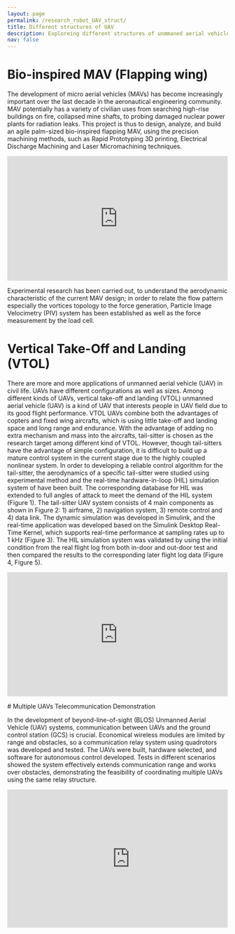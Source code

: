 ```yaml
---
layout: page
permalink: /research_robot_UAV_struct/
title: Different structures of UAV
description: Exploreing different structures of unmmaned aerial vehicles.
nav: false
---
```



# Bio-inspired MAV (Flapping wing)
The development of micro aerial vehicles (MAVs) has become increasingly important over the last decade in the aeronautical engineering community. MAV potentially has a variety of civilian uses from searching high-rise buildings on fire, collapsed mine shafts, to probing damaged nuclear power plants for radiation leaks. This project is thus to design, analyze, and build an agile palm-sized bio-inspired flapping MAV, using the precision machining methods, such as Rapid Prototyping 3D printing, Electrical Discharge Machining and Laser Micromachining techniques.

<div style="position: relative; padding-bottom: 56.25%; height: 0; overflow: hidden; max-width: 100%; background: #000;">
  <iframe style="position: absolute; top: 0; left: 0; width: 100%; height: 100%;" src="https://www.youtube.com/embed/oQox1c263HA" frameborder="0" allow="accelerometer; autoplay; encrypted-media; gyroscope; picture-in-picture" allowfullscreen></iframe>
</div>

Experimental research has been carried out, to understand the aerodynamic characteristic of the current MAV design; in order to relate the flow pattern especially the vortices topology to the force generation, Particle Image Velocimetry (PIV) system has been established as well as the force measurement by the load cell.

# Vertical Take-Off and Landing (VTOL)

There are more and more applications of unmanned aerial vehicle (UAV) in civil life. UAVs have different configurations as well as sizes. Among different kinds of UAVs, vertical take-off and landing (VTOL) unmanned aerial vehicle (UAV) is a kind of UAV that interests people in UAV field due to its good flight performance. VTOL UAVs combine both the advantages of copters and fixed wing aircrafts, which is using little take-off and landing space and long range and endurance. With the advantage of adding no extra mechanism and mass into the aircrafts, tail-sitter is chosen as the research target among different kind of VTOL. However, though tail-sitters have the advantage of simple configuration, it is difficult to build up a mature control system in the current stage due to the highly coupled nonlinear system. In order to developing a reliable control algorithm for the tail-sitter, the aerodynamics of a specific tail-sitter were studied using experimental method and the real-time hardware-in-loop (HIL) simulation system of have been built. The corresponding database for HIL was extended to full angles of attack to meet the demand of the HIL system (Figure 1). The tail-sitter UAV system consists of 4 main components as shown in Figure 2: 1) airframe, 2) navigation system, 3) remote control and 4) data link. The dynamic simulation was developed in Simulink, and the real-time application was developed based on the Simulink Desktop Real-Time Kernel, which supports real-time performance at sampling rates up to 1 kHz (Figure 3). The HIL simulation system was validated by using the initial condition from the real flight log from both in-door and out-door test and then compared the results to the corresponding later flight log data (Figure 4, Figure 5).

<div style="position: relative; padding-bottom: 56.25%; height: 0; overflow: hidden; max-width: 100%; background: #000;">
  <iframe style="position: absolute; top: 0; left: 0; width: 100%; height: 100%;" src="https://www.youtube.com/embed/kYevywwGgjQ?si=dmq0bKf38S1nNc7Y" frameborder="0" allow="accelerometer; autoplay; encrypted-media; gyroscope; picture-in-picture" allowfullscreen></iframe>
</div>

<p></p>
# Multiple UAVs Telecommunication Demonstration

In the development of beyond-line-of-sight (BLOS) Unmanned Aerial Vehicle (UAV) systems, communication between UAVs and the ground control station (GCS) is crucial. Economical wireless modules are limited by range and obstacles, so a communication relay system using quadrotors was developed and tested. The UAVs were built, hardware selected, and software for autonomous control developed. Tests in different scenarios showed the system effectively extends communication range and works over obstacles, demonstrating the feasibility of coordinating multiple UAVs using the same relay structure.

<div style="display: flex; justify-content: center; align-items: center; background: transparent;">
  <div style="position: relative; width: 640px; height: 320px; overflow: hidden;">
    <iframe width="560" height="315" src="https://www.youtube.com/embed/HxN0oafNmzw?si=9SV2JOWX6xq0I9Zv" title="YouTube video player" frameborder="0" allow="accelerometer; autoplay; clipboard-write; encrypted-media; gyroscope; picture-in-picture; web-share" referrerpolicy="strict-origin-when-cross-origin" allowfullscreen></iframe>
  </div>
</div>



